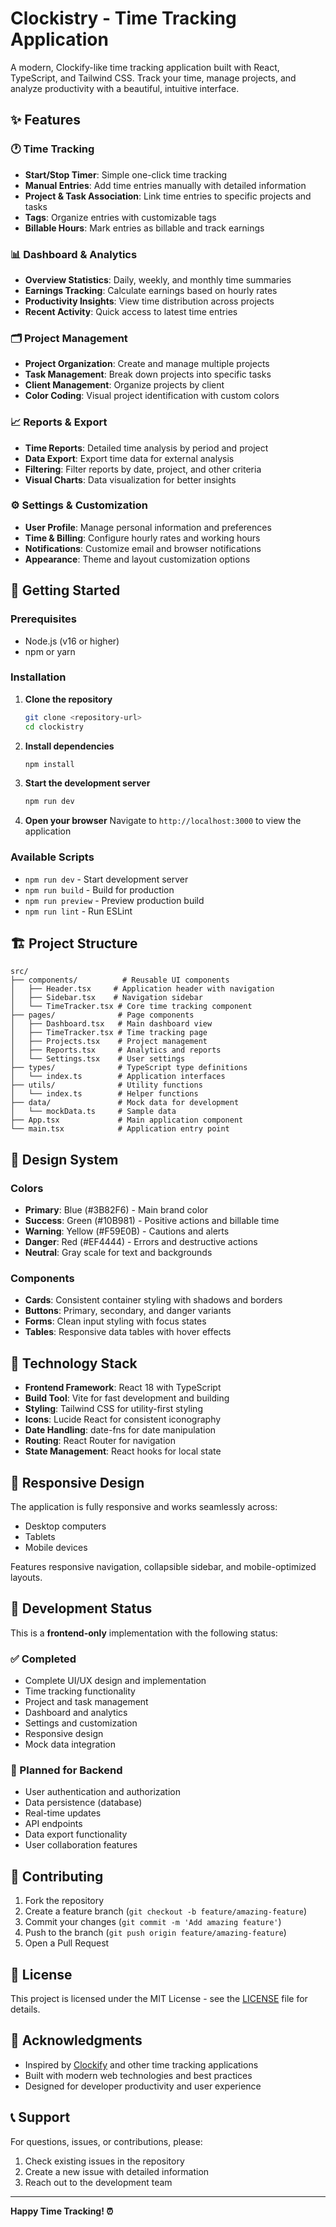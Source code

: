 # Clockistry - Time Tracking Application

A modern, Clockify-like time tracking application built with React, TypeScript, and Tailwind CSS. Track your time, manage projects, and analyze productivity with a beautiful, intuitive interface.

## ✨ Features

### 🕐 Time Tracking
- **Start/Stop Timer**: Simple one-click time tracking
- **Manual Entries**: Add time entries manually with detailed information
- **Project & Task Association**: Link time entries to specific projects and tasks
- **Tags**: Organize entries with customizable tags
- **Billable Hours**: Mark entries as billable and track earnings

### 📊 Dashboard & Analytics
- **Overview Statistics**: Daily, weekly, and monthly time summaries
- **Earnings Tracking**: Calculate earnings based on hourly rates
- **Productivity Insights**: View time distribution across projects
- **Recent Activity**: Quick access to latest time entries

### 🗂️ Project Management
- **Project Organization**: Create and manage multiple projects
- **Task Management**: Break down projects into specific tasks
- **Client Management**: Organize projects by client
- **Color Coding**: Visual project identification with custom colors

### 📈 Reports & Export
- **Time Reports**: Detailed time analysis by period and project
- **Data Export**: Export time data for external analysis
- **Filtering**: Filter reports by date, project, and other criteria
- **Visual Charts**: Data visualization for better insights

### ⚙️ Settings & Customization
- **User Profile**: Manage personal information and preferences
- **Time & Billing**: Configure hourly rates and working hours
- **Notifications**: Customize email and browser notifications
- **Appearance**: Theme and layout customization options

## 🚀 Getting Started

### Prerequisites
- Node.js (v16 or higher)
- npm or yarn

### Installation

1. **Clone the repository**
   ```bash
   git clone <repository-url>
   cd clockistry
   ```

2. **Install dependencies**
   ```bash
   npm install
   ```

3. **Start the development server**
   ```bash
   npm run dev
   ```

4. **Open your browser**
   Navigate to `http://localhost:3000` to view the application

### Available Scripts

- `npm run dev` - Start development server
- `npm run build` - Build for production
- `npm run preview` - Preview production build
- `npm run lint` - Run ESLint

## 🏗️ Project Structure

```
src/
├── components/          # Reusable UI components
│   ├── Header.tsx     # Application header with navigation
│   ├── Sidebar.tsx    # Navigation sidebar
│   └── TimeTracker.tsx # Core time tracking component
├── pages/              # Page components
│   ├── Dashboard.tsx   # Main dashboard view
│   ├── TimeTracker.tsx # Time tracking page
│   ├── Projects.tsx    # Project management
│   ├── Reports.tsx     # Analytics and reports
│   └── Settings.tsx    # User settings
├── types/              # TypeScript type definitions
│   └── index.ts        # Application interfaces
├── utils/              # Utility functions
│   └── index.ts        # Helper functions
├── data/               # Mock data for development
│   └── mockData.ts     # Sample data
├── App.tsx             # Main application component
└── main.tsx            # Application entry point
```

## 🎨 Design System

### Colors
- **Primary**: Blue (#3B82F6) - Main brand color
- **Success**: Green (#10B981) - Positive actions and billable time
- **Warning**: Yellow (#F59E0B) - Cautions and alerts
- **Danger**: Red (#EF4444) - Errors and destructive actions
- **Neutral**: Gray scale for text and backgrounds

### Components
- **Cards**: Consistent container styling with shadows and borders
- **Buttons**: Primary, secondary, and danger variants
- **Forms**: Clean input styling with focus states
- **Tables**: Responsive data tables with hover effects

## 🔧 Technology Stack

- **Frontend Framework**: React 18 with TypeScript
- **Build Tool**: Vite for fast development and building
- **Styling**: Tailwind CSS for utility-first styling
- **Icons**: Lucide React for consistent iconography
- **Date Handling**: date-fns for date manipulation
- **Routing**: React Router for navigation
- **State Management**: React hooks for local state

## 📱 Responsive Design

The application is fully responsive and works seamlessly across:
- Desktop computers
- Tablets
- Mobile devices

Features responsive navigation, collapsible sidebar, and mobile-optimized layouts.

## 🚧 Development Status

This is a **frontend-only** implementation with the following status:

### ✅ Completed
- Complete UI/UX design and implementation
- Time tracking functionality
- Project and task management
- Dashboard and analytics
- Settings and customization
- Responsive design
- Mock data integration

### 🔄 Planned for Backend
- User authentication and authorization
- Data persistence (database)
- Real-time updates
- API endpoints
- Data export functionality
- User collaboration features

## 🤝 Contributing

1. Fork the repository
2. Create a feature branch (`git checkout -b feature/amazing-feature`)
3. Commit your changes (`git commit -m 'Add amazing feature'`)
4. Push to the branch (`git push origin feature/amazing-feature`)
5. Open a Pull Request

## 📄 License

This project is licensed under the MIT License - see the [LICENSE](LICENSE) file for details.

## 🙏 Acknowledgments

- Inspired by [Clockify](https://clockify.me/) and other time tracking applications
- Built with modern web technologies and best practices
- Designed for developer productivity and user experience

## 📞 Support

For questions, issues, or contributions, please:
1. Check existing issues in the repository
2. Create a new issue with detailed information
3. Reach out to the development team

---

**Happy Time Tracking! ⏰**

